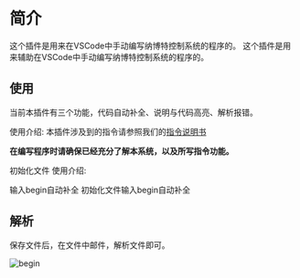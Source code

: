 # 简介

这个插件是用来在VSCode中手动编写纳博特控制系统的程序的。
这个插件是用来辅助在VSCode中手动编写纳博特控制系统的程序的。

## 使用

当前本插件有三个功能，代码自动补全、说明与代码高亮、解析报错。

使用介绍:
本插件涉及到的指令请参照我们的[指令说明书](https://www.inexbot.com/manual/)

**在编写程序时请确保已经充分了解本系统，以及所写指令功能。**

初始化文件
使用介绍:

输入begin自动补全
初始化文件输入begin自动补全

## 解析

保存文件后，在文件中邮件，解析文件即可。

![begin](https://forinexbotweb.oss-cn-shanghai.aliyuncs.com/extension/gif/begin.gif)